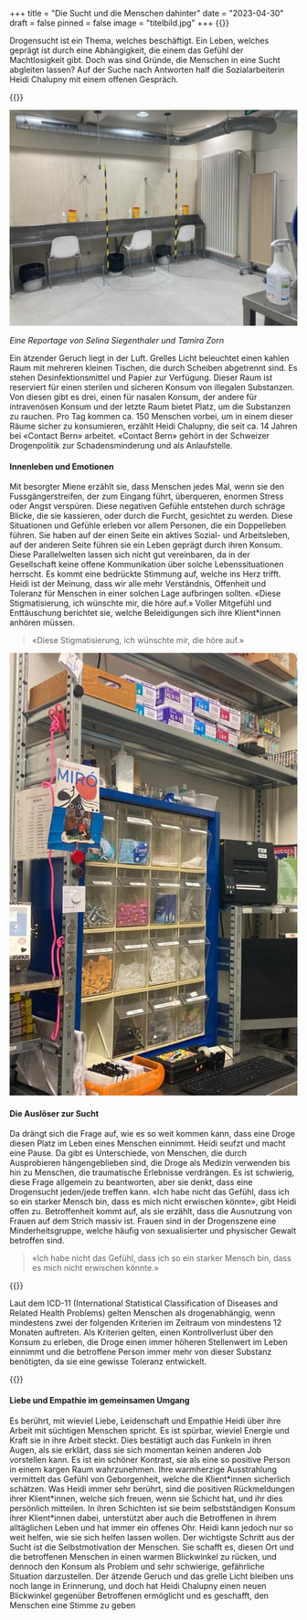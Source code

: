 +++
title = "Die Sucht und die Menschen dahinter"
date = "2023-04-30"
draft = false
pinned = false
image = "titelbild.jpg"
+++
{{<lead>}}

Drogensucht ist ein Thema, welches beschäftigt. Ein Leben, welches geprägt ist durch eine Abhängigkeit, die einem das Gefühl der Machtlosigkeit gibt. Doch was sind Gründe, die Menschen in eine Sucht abgleiten lassen? Auf der Suche nach Antworten half die Sozialarbeiterin Heidi Chalupny mit einem offenen Gespräch.

{{<lead>}}

![Raum für selbstständige intravenöse Injektionen](bild-2.jpg)

*Eine Reportage von Selina Siegenthaler und Tamira Zorn*

Ein ätzender Geruch liegt in der Luft. Grelles Licht beleuchtet einen kahlen Raum mit mehreren kleinen Tischen, die durch Scheiben abgetrennt sind. Es stehen Desinfektionsmittel und Papier zur Verfügung. Dieser Raum ist reserviert für einen sterilen und sicheren Konsum von illegalen Substanzen. Von diesen gibt es drei, einen für nasalen Konsum, der andere für intravenösen Konsum und der letzte Raum bietet Platz, um die Substanzen zu rauchen. Pro Tag kommen ca. 150 Menschen vorbei, um in einem dieser Räume sicher zu konsumieren, erzählt Heidi Chalupny, die seit ca. 14 Jahren bei «Contact Bern» arbeitet. «Contact Bern» gehört in der Schweizer Drogenpolitik zur Schadensminderung und als Anlaufstelle.

#### Innenleben und Emotionen

Mit besorgter Miene erzählt sie, dass Menschen jedes Mal, wenn sie den Fussgängerstreifen, der zum Eingang führt, überqueren, enormen Stress oder Angst verspüren. Diese negativen Gefühle entstehen durch schräge Blicke, die sie kassieren, oder durch die Furcht, gesichtet zu werden. Diese Situationen und Gefühle erleben vor allem Personen, die ein Doppelleben führen. Sie haben auf der einen Seite ein aktives Sozial- und Arbeitsleben, auf der anderen Seite führen sie ein Leben geprägt durch ihren Konsum. Diese Parallelwelten lassen sich nicht gut vereinbaren, da in der Gesellschaft keine offene Kommunikation über solche Lebenssituationen herrscht. Es kommt eine bedrückte Stimmung auf, welche ins Herz trifft. Heidi ist der Meinung, dass wir alle mehr Verständnis, Offenheit und Toleranz für Menschen in einer solchen Lage aufbringen sollten. «Diese Stigmatisierung, ich wünschte mir, die höre auf.» Voller Mitgefühl und Enttäuschung berichtet sie, welche Beleidigungen sich ihre Klient*innen anhören müssen.

> «Diese Stigmatisierung, ich wünschte mir, die höre auf.»

![Ausgabe der sterilen Konsummaterialien](bild-1.jpg)

#### Die Auslöser zur Sucht

Da drängt sich die Frage auf, wie es so weit kommen kann, dass eine Droge diesen Platz im Leben eines Menschen einnimmt. Heidi seufzt und macht eine Pause. Da gibt es Unterschiede, von Menschen, die durch Ausprobieren hängengeblieben sind, die Droge als Medizin verwenden bis hin zu Menschen, die traumatische Erlebnisse verdrängen. Es ist schwierig, diese Frage allgemein zu beantworten, aber sie denkt, dass eine Drogensucht jeden/jede treffen kann. «Ich habe nicht das Gefühl, dass ich so ein starker Mensch bin, dass es mich nicht erwischen könnte», gibt Heidi offen zu. Betroffenheit kommt auf, als sie erzählt, dass die Ausnutzung von Frauen auf dem Strich massiv ist. Frauen sind in der Drogenszene eine Minderheitsgruppe, welche häufig von sexualisierter und physischer Gewalt betroffen sind.

> «Ich habe nicht das Gefühl, dass ich so ein starker Mensch bin, dass es mich nicht erwischen könnte.»

{{<box>}}

Laut dem ICD-11 (International Statistical Classification of Diseases and Related Health Problems) gelten Menschen als drogenabhängig, wenn mindestens zwei der folgenden Kriterien im Zeitraum von mindestens 12 Monaten auftreten. Als Kriterien gelten, einen Kontrollverlust über den Konsum zu erleben, die Droge einen immer höheren Stellenwert im Leben einnimmt und die betroffene Person immer mehr von dieser Substanz benötigten, da sie eine gewisse Toleranz entwickelt.

{{</box>}}

#### Liebe und Empathie im gemeinsamen Umgang

Es berührt, mit wieviel Liebe, Leidenschaft und Empathie Heidi über ihre Arbeit mit süchtigen Menschen spricht. Es ist spürbar, wieviel Energie und Kraft sie in ihre Arbeit steckt. Dies bestätigt auch das Funkeln in ihren Augen, als sie erklärt, dass sie sich momentan keinen anderen Job vorstellen kann. Es ist ein schöner Kontrast, sie als eine so positive Person in einem kargen Raum wahrzunehmen. Ihre warmherzige Ausstrahlung vermittelt das Gefühl von Geborgenheit, welche die Klient\*innen sicherlich schätzen. Was Heidi immer sehr berührt, sind die positiven Rückmeldungen ihrer Klient\*innen, welche sich freuen, wenn sie Schicht hat, und ihr dies persönlich mitteilen. In ihren Schichten ist sie beim selbstständigen Konsum ihrer Klient*innen dabei, unterstützt aber auch die Betroffenen in ihrem alltäglichen Leben und hat immer ein offenes Ohr. Heidi kann jedoch nur so weit helfen, wie sie sich helfen lassen wollen. Der wichtigste Schritt aus der Sucht ist die Selbstmotivation der Menschen. Sie schafft es, diesen Ort und die betroffenen Menschen in einen warmen Blickwinkel zu rücken, und dennoch den Konsum als Problem und sehr schwierige, gefährliche Situation darzustellen. Der ätzende Geruch und das grelle Licht bleiben uns noch lange in Erinnerung, und doch hat Heidi Chalupny einen neuen Blickwinkel gegenüber Betroffenen ermöglicht und es geschafft, den Menschen eine Stimme zu geben